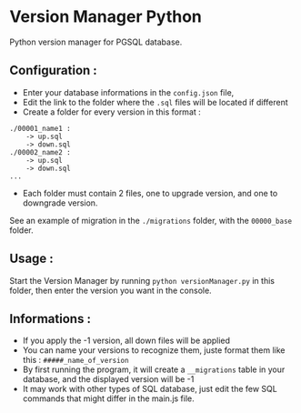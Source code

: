 # Version Manager Python
Python version manager for PGSQL database.


## Configuration :
- Enter your database informations in the `config.json` file,
- Edit the link to the folder where the `.sql` files will be located if different
- Create a folder for every version in this format :
```
./00001_name1 :
    -> up.sql
    -> down.sql
./00002_name2 :
    -> up.sql
    -> down.sql
...
```
- Each folder must contain 2 files, one to upgrade version, and one to downgrade version.

See an example of migration in the `./migrations` folder, with the `00000_base` folder.


## Usage :
Start the Version Manager by running `python versionManager.py` in this folder, then enter the version you want in the console.


## Informations :
- If you apply the -1 version, all down files will be applied
- You can name your versions to recognize them, juste format them like this : `#####_name_of_version`
- By first running the program, it will create a `__migrations` table in your database, and the displayed version will be -1
- It may work with other types of SQL database, just edit the few SQL commands that might differ in the main.js file.